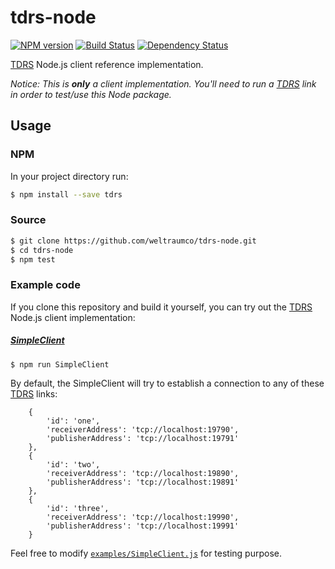 # tdrs-node
[![NPM version][npm-image]][npm-url] [![Build Status][travis-image]][travis-url] [![Dependency Status][daviddm-image]][daviddm-url]

[TDRS](https://github.com/weltraumco/tdrs) Node.js client reference implementation.

*Notice: This is __only__ a client implementation. You'll need to run a [TDRS](https://github.com/weltraumco/tdrs) link in order to test/use this Node package.*

## Usage

### NPM

In your project directory run:

```bash
$ npm install --save tdrs
```

### Source

```bash
$ git clone https://github.com/weltraumco/tdrs-node.git
$ cd tdrs-node
$ npm test
```

### Example code

If you clone this repository and build it yourself, you can try out the [TDRS](https://github.com/weltraumco/tdrs) Node.js client implementation:

##### [SimpleClient](examples/SimpleClient.js)

```
$ npm run SimpleClient
```

By default, the SimpleClient will try to establish a connection to any of these [TDRS](https://github.com/weltraumco/tdrs) links:

```
    {
        'id': 'one',
        'receiverAddress': 'tcp://localhost:19790',
        'publisherAddress': 'tcp://localhost:19791'
    },
    {
        'id': 'two',
        'receiverAddress': 'tcp://localhost:19890',
        'publisherAddress': 'tcp://localhost:19891'
    },
    {
        'id': 'three',
        'receiverAddress': 'tcp://localhost:19990',
        'publisherAddress': 'tcp://localhost:19991'
    }
```

Feel free to modify [`examples/SimpleClient.js`](examples/SimpleClient.js) for testing purpose.



[npm-image]: https://badge.fury.io/js/tdrs.svg
[npm-url]: https://npmjs.org/package/tdrs
[travis-image]: https://travis-ci.org/weltraumco/tdrs-node.svg?branch=develop
[travis-url]: https://travis-ci.org/weltraumco/tdrs-node
[daviddm-image]: https://david-dm.org/weltraumco/tdrs-node.svg?theme=shields.io
[daviddm-url]: https://david-dm.org/weltraumco/tdrs-node
